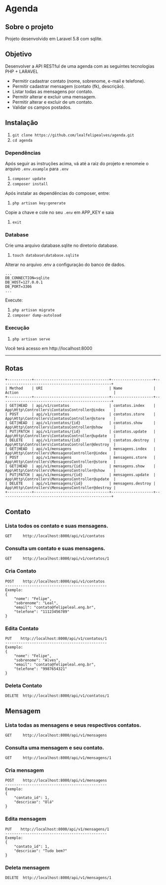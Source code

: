 # Agenda

## Sobre o projeto

Projeto desenvolvido em Laravel 5.8 com sqlite.

## Objetivo

Desenvolver a API RESTful de uma agenda com as seguintes tecnologias PHP + LARAVEL

- Permitir cadastrar contato (nome, sobrenome, e-mail e telefone). 
- Permitir cadastrar mensagem (contato (fk), descrição). 
- Listar todas as mensagens por contato. 
- Permitir alterar e excluir uma mensagem. 
- Permitir alterar e excluir de um contato. 
- Validar os campos postados.

## Instalação
1. `git clone https://github.com/lealfelipealves/agenda.git`
1. `cd agenda`

### Dependências
Após seguir as instruções acima, vá até a raiz do projeto e renomeie o arquivo `.env.example` para `.env`
1. `composer update`
1. `composer install`

Após instalar as dependências do composer, entre:
1. `php artisan key:generate`

Copie a chave e cole no seu `.env` em APP_KEY e saia
1. `exit`

### Database
Crie uma arquivo database.sqlite no diretorio database.
1. `touch database\database.sqlite`

Alterar no arquivo .env a configuração do banco de dados.
```
...
DB_CONNECTION=sqlite
DB_HOST=127.0.0.1
DB_PORT=3306
...
```

Execute:
1. `php artisan migrate`
1. `composer dump-autoload`

### Execução

1. `php artisan serve`

Você terá acesso em http://localhost:8000

___

## Rotas
```
+-----------+----------------------------------+-------------------+--------------------------------------------------+
| Method    | URI                              | Name              | Action                                           |
+-----------+----------------------------------+-------------------+--------------------------------------------------+
| GET|HEAD  | api/v1/contatos                  | contatos.index    | App\Http\Controllers\ContatosController@index    |
| POST      | api/v1/contatos                  | contatos.store    | App\Http\Controllers\ContatosController@store    |
| GET|HEAD  | api/v1/contatos/{id}             | contatos.show     | App\Http\Controllers\ContatosController@show     |
| PUT|PATCH | api/v1/contatos/{id}             | contatos.update   | App\Http\Controllers\ContatosController@update   |
| DELETE    | api/v1/contatos/{id}             | contatos.destroy  | App\Http\Controllers\ContatosController@destroy  |
| GET|HEAD  | api/v1/mensagens                 | mensagens.index   | App\Http\Controllers\MensagensController@index   |
| POST      | api/v1/mensagens                 | mensagens.store   | App\Http\Controllers\MensagensController@store   |
| GET|HEAD  | api/v1/mensagens/{id}            | mensagens.show    | App\Http\Controllers\MensagensController@show    |
| PUT|PATCH | api/v1/mensagens/{id}            | mensagens.update  | App\Http\Controllers\MensagensController@update  |
| DELETE    | api/v1/mensagens/{id}            | mensagens.destroy | App\Http\Controllers\MensagensController@destroy |
+-----------+----------------------------------+-------------------+--------------------------------------------------+
```

## Contato

### Lista todos os contato e suas mensagens.
```
GET     http://localhost:8000/api/v1/contatos
```

### Consulta um contato e suas mensagens.
```
GET     http://localhost:8000/api/v1/contatos/1
```

### Cria Contato
```
POST    http://localhost:8000/api/v1/contatos
----------------------------------------------
Exemplo:
{
    "nome": "Felipe",
    "sobrenome": "Leal",
    "email": "contato@felipeleal.eng.br",
    "telefone": "11123456789"
}
```

### Edita Contato
```
PUT    http://localhost:8000/api/v1/contatos/1
----------------------------------------------
Exemplo:
{
    "nome": "Felipe",
    "sobrenome": "Alves",
    "email": "contato@felipeleal.eng.br",
    "telefone": "9987654321"
}
```

### Deleta Contato
```
DELETE  http://localhost:8000/api/v1/contatos/1
```


## Mensagem

### Lista todas as mensagens e seus respectivos contatos.
```
GET     http://localhost:8000/api/v1/mensagens
```

### Consulta uma mensagem e seu contato.
```
GET     http://localhost:8000/api/v1/mensagens/1
```

### Cria mensagem
```
POST    http://localhost:8000/api/v1/mensagens
----------------------------------------------
Exemplo:
{
    "contato_id": 1,
    "descricao": "Olá"
}
```

### Edita mensagem
```
PUT    http://localhost:8000/api/v1/mensagens/1
----------------------------------------------
Exemplo:
{
    "contato_id": 1,
    "descricao": "Tudo bem?"
}
```

### Deleta mensagem
```
DELETE  http://localhost:8000/api/v1/mensagens/1
```
